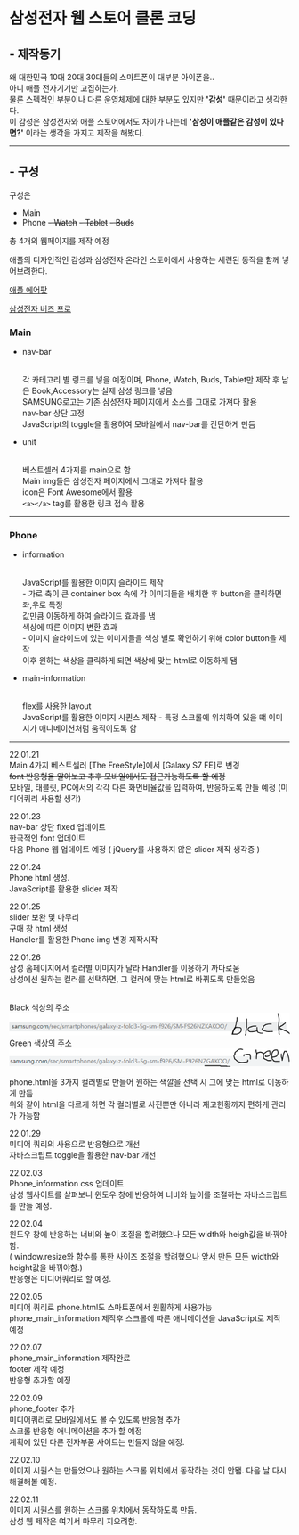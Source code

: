 <!-- Heading -->

# 삼성전자 웹 스토어 클론 코딩

## **- 제작동기**

왜 대한민국 10대 20대 30대들의 스마트폰이 대부분 아이폰을..
<br>아니 애플 전자기기만 고집하는가.
<br>물론 스펙적인 부분이나 다른 운영체제에 대한 부분도 있지만 **'감성'** 때문이라고 생각한다.
<br>이 감성은 삼성전자와 애플 스토어에서도 차이가 나는데 **'삼성이 애플같은 감성이 있다면?'** 이라는 생각을 가지고 제작을 해봤다.

<hr/>

## **- 구성**

구성은

<!-- Boolet list -->

- Main
- Phone
  ~~- Watch~~
  ~~- Tablet~~
  ~~- Buds~~

총 4개의 웹페이지를 제작 예정

<!-- Link -->

애플의 디자인적인 감성과 삼성전자 온라인 스토어에서 사용하는 세련된 동작을 함께 넣어보려한다.

[애플 에어팟](https://www.apple.com/kr/airpods-3rd-generation/)

[삼성전자 버즈 프로](https://www.samsung.com/sec/buds/galaxy-buds-pro-r190/SM-R190NZWAKOO/)

### Main

- nav-bar

  <br> 각 카테고리 별 링크를 넣을 예정이며, Phone, Watch, Buds, Tablet만 제작 후 남은 Book,Accessory는 실제 삼성 링크를 넣음
  <br> SAMSUNG로고는 기존 삼성전자 페이지에서 소스를 그대로 가져다 활용
  <br> nav-bar 상단 고정
  <br> JavaScript의 toggle을 활용하여 모바일에서 nav-bar를 간단하게 만듬

- unit

  <br> 베스트셀러 4가지를 main으로 함
  <br> Main img들은 삼성전자 페이지에서 그대로 가져다 활용
  <br> icon은 Font Awesome에서 활용
  <br> `<a></a>` tag를 활용한 링크 접속 활용

---

### Phone

- information

  <br> JavaScript를 활용한 이미지 슬라이드 제작
  <br> - 가로 축이 큰 container box 속에 각 이미지들을 배치한 후 button을 클릭하면 좌,우로 특정 <br> 값만큼 이동하게 하여 슬라이드 효과를 냄
  <br> 색상에 따른 이미지 변환 효과
  <br> - 이미지 슬라이드에 있는 이미지들을 색상 별로 확인하기 위해 color button을 제작
  <br> 이후 원하는 색상을 클릭하게 되면 색상에 맞는 html로 이동하게 됌

- main-information

  <br> flex를 사용한 layout
  <br> JavaScript를 활용한 이미지 시퀀스 제작 - 특정 스크롤에 위치하여 있을 떄 이미지가 애니메이션처럼 움직이도록 함

---

22.01.21
<br>Main 4가지 베스트셀러 [The FreeStyle]에서 [Galaxy S7 FE]로 변경
<br>~~font 반응형을 알아보고 추후 모바일에서도 접근가능하도록 할 예정~~
<br>모바일, 태블릿, PC에서의 각각 다른 화면비율값을 입력하여, 반응하도록 만들 예정 (미디어쿼리 사용할 생각)

22.01.23
<br>nav-bar 상단 fixed 업데이트
<br>한국적인 font 업데이트
<br>다음 Phone 웹 업데이트 예정 ( jQuery를 사용하지 않은 slider 제작 생각중 )

22.01.24
<br>Phone html 생성.
<br>JavaScript를 활용한 slider 제작

22.01.25
<br>slider 보완 및 마무리
<br>구매 창 html 생성
<br>Handler를 활용한 Phone img 변경 제작시작

22.01.26
<br>삼성 홈페이지에서 컬러별 이미지가 달라 Handler를 이용하기 까다로움
<br>삼성에선 원하는 컬러를 선택하면, 그 컬러에 맞는 html로 바뀌도록 만들었음

<br>Black 색상의 주소
<br>![블랙색상 주소](img/readme_img/Fold3_black.PNG)
<br>Green 색상의 주소
<br>![그린색상 주소](img/readme_img/Fold3_Green.PNG)

phone.html을 3가지 컬러별로 만들어 원하는 색깔을 선택 시 그에 맞는 html로 이동하게 만듬
<br>위와 같이 html을 다르게 하면 각 컬러별로 사진뿐만 아니라 재고현황까지 편하게 관리가 가능함

22.01.29
<br>미디어 쿼리의 사용으로 반응형으로 개선
<br>자바스크립트 toggle을 활용한 nav-bar 개선

22.02.03
<br>Phone_information css 업데이트
<br>삼성 웹사이트를 살펴보니 윈도우 창에 반응하여 너비와 높이를 조절하는 자바스크립트를 만들 예정.

22.02.04
<br>윈도우 창에 반응하는 너비와 높이 조절을 할려했으나 모든 width와 heigh값을 바꿔야함.
<br>( window.resize와 함수를 통한 사이즈 조절을 할려했으나 앞서 만든 모든 width와 height값을 바꿔야함.)
<br>반응형은 미디어쿼리로 할 예정.

22.02.05
<br>미디어 쿼리로 phone.html도 스마트폰에서 원활하게 사용가능
<br>phone_main_information 제작후 스크롤에 따른 애니메이션을 JavaScript로 제작 예정

22.02.07
<br>phone_main_information 제작완료
<br>footer 제작 예정
<br>반응형 추가할 예정

22.02.09
<br>phone_footer 추가
<br>미디어쿼리로 모바일에서도 볼 수 있도록 반응형 추가
<br>스크롤 반응형 애니메이션을 추가 할 예정
<br>계획에 있던 다른 전자부품 사이트는 만들지 않을 예정.

22.02.10
<br>이미지 시퀀스는 만들었으나 원하는 스크롤 위치에서 동작하는 것이 안됌. 다음 날 다시 해결해볼 예정.

22.02.11
<br>이미지 시퀀스를 원하는 스크롤 위치에서 동작하도록 만듬.
<br>삼성 웹 제작은 여기서 마무리 지으려함.
